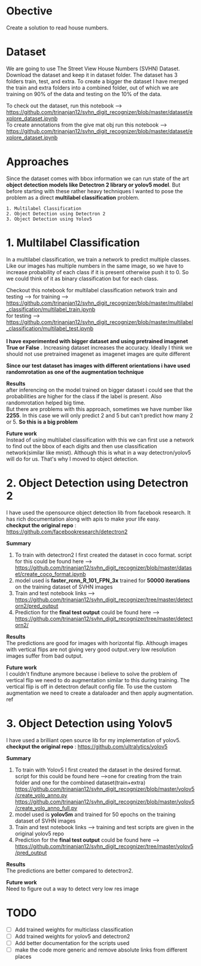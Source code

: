 # Obective

Create a solution to read house numbers.  

# Dataset

We are going to use The Street View House Numbers (SVHN) Dataset. Download the dataset and keep it in dataset folder. The dataset has 3 folders train, test, and extra. To create a bigger the dataset I have merged the train and extra folders into a combined folder, out of which we are training on 90% of the data and testing on the 10% of the data.

To check out the dataset, run this notebook --> https://github.com/trinanjan12/svhn_digit_recognizer/blob/master/dataset/explore_dataset.ipynb <br>
To create annotations from the give mat obj run this notebook --> https://github.com/trinanjan12/svhn_digit_recognizer/blob/master/dataset/explore_dataset.ipynb <br>

# Approaches
Since the dataset comes with bbox information we can run state of the art **object detection models like Detectron 2 library or yolov5 model**. But before starting with these rather heavy techniques I wanted to pose the problem as a direct **multilabel classification** problem.

    1. Multilabel Classification 
    2. Object Detection using Detectron 2
    3. Object Detection using Yolov5

# 1. Multilabel Classification

In a multilabel classification, we train a network to predict multiple classes. Like our images has multiple numbers in the same image, so we have to increase probability of each class if it is present otherwise push it to 0. So we could think of it as binary classification but for each class.

Checkout this notebook for multilabel classification network train and testing --> 
for training -->
https://github.com/trinanjan12/svhn_digit_recognizer/blob/master/multilabel_classification/multilabel_train.ipynb 
<br>
for testing --> https://github.com/trinanjan12/svhn_digit_recognizer/blob/master/multilabel_classification/multilabel_test.ipynb 
<br><br>
**I have experimented with bigger dataset and using pretrained imagenet True or False** . Increasing dataset increases the accuracy. Ideally I think we should not use pretrained imagenet as imagenet images are quite different 

**Since our test dataset has images with different orientations i have used randomrotation as one of the augmentation technique**

**Results**<br> 
after inferencing on the model trained on bigger dataset i could see that the probabilities are higher for the class if the label is present. Also randomrotation helped big time. <br>
But there are problems with this approach, sometimes we have number like **2255**. In this case we will only predict 2 and 5 but can't predict how many 2 or 5. **So this is a big problem**

**Future work**<br>
Instead of using multilabel classification with this we can first use a network to find out the bbox of each digits and then use classification network(similar like mnist). Although this is what in a way detectron/yolov5 will do for us. That's why I moved to object detection.

# 2. Object Detection using Detectron 2
I have used the opensource object detection lib from facebook research. It has rich documentation along with apis to make your life easy.<br>
**checkput the original repo** : https://github.com/facebookresearch/detectron2
<br>

**Summary**
1. To train with detectron2 I first created the dataset in coco format.
script for this could be found here --> https://github.com/trinanjan12/svhn_digit_recognizer/blob/master/dataset/create_coco_format.ipynb 
2. model used is **faster_rcnn_R_101_FPN_3x** trained for **50000 iterations** on the training dataset of SVHN images
3. Train and test notebook links --> https://github.com/trinanjan12/svhn_digit_recognizer/tree/master/detectorn2/pred_output
4. Prediction for the **final test output** could be found here --> https://github.com/trinanjan12/svhn_digit_recognizer/tree/master/detectorn2/

**Results**<br> 
The predictions are good for images with horizontal flip. Although images with vertical flips are not giving very good output.very low resolution images suffer from bad output. 

**Future work** <br>
I couldn't findtune anymore because i believe to solve the problem of vertical flip we need to do augmentation similar to this during training. The vertical flip is off in detectron default config file. To use the custom augmentation we need to create a dataloader and then apply augmentation. ref 

# 3. Object Detection using Yolov5
I have used a brilliant open source lib  for my implementation of yolov5. 
**checkput the original repo** : https://github.com/ultralytics/yolov5
<br>

**Summary**
1. To train with Yolov5 I first created the dataset in the desired format.
script for this could be found here -->one for creating from the train folder and one for the combined dataset(train+extra) <br>
https://github.com/trinanjan12/svhn_digit_recognizer/blob/master/yolov5/create_yolo_anno.py <br>
https://github.com/trinanjan12/svhn_digit_recognizer/blob/master/yolov5/create_yolo_anno_full.py <br>
2. model used is **yolov5m** and trained for 50 epochs on the training dataset of SVHN images
3. Train and test notebook links --> training and test scripts are given in the original yolov5 repo
4. Prediction for the **final test output** could be found here --> https://github.com/trinanjan12/svhn_digit_recognizer/tree/master/yolov5/pred_output

**Results**<br> 
The predictions are better compared to detectron2. 

**Future work** <br>
Need to figure out a way to detect very low res image

# TODO
 - [ ] Add trained weights for multiclass classification
 - [ ] Add trained weights for yolov5 and detectron2
 - [ ] Add better documentation for the scripts used
 - [ ] make the code more generic and remove absolute links from different places
